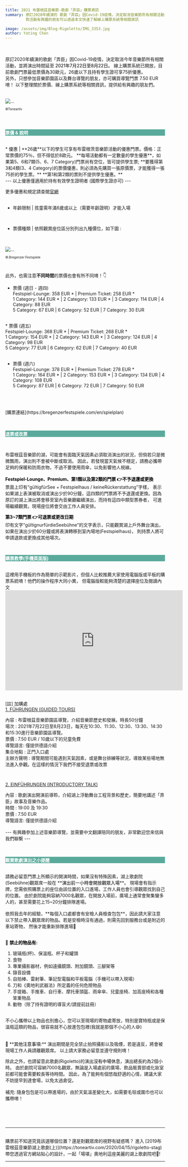```yaml
---
title: 2021 布雷根茲音樂節-歌劇「弄臣」購票資訊
summary: 原訂2020年續演的 歌劇「弄臣」因Covid-19疫情，決定取消音樂節所有相關活動，並將演出時間延至2021年夏天。
         對活動有興趣的朋友可以透過本文快速了解線上購票系統等相關資訊

image: /assets/img/Blog-Rigoletto/IMG_3353.jpg
author: Yating Chen
---
```

<br>
<br>
原訂2020年續演的歌劇「弄臣」因Covid-19疫情，決定取消今年音樂節所有相關活動，並將演出時間延至 <font color="black">2021年7月22日至8月22日。</font>
線上購票系統已開放，目前歌劇門票最低票價為30歐元，26歲以下且持有學生證可享75折優惠。<br>
另外，只想參加音樂節園區以及舞台導覽的朋友，亦可購買導覽門票 7.50 EUR唷！
以下整理關於票價、線上購票系統等相關資訊，提供給有興趣的朋友們。<br>


<br>
<br>
<img src="/assets/img/Blog-Rigoletto/rigoletto-tickt.jpg" class="img-fluid rounded" alt="...">
<p style="font-size: 10px">©Toneartiv</p>
<br>
<br>
<p style="font-weight: bold;background-color: #5aaa9b;color: white" class="p-2"> 票價 & 說明</p>
<br>
* 優惠 | **26歲**以下的學生可享有布雷根茨音樂節活動的優惠門票。價格：正常票價的75％，但不得低於8歐元。
**每場活動都有一定數量的學生優惠**，如果第5、6和7類(5、6、7 Category)門票尚有空位，皆可提供學生票;
**要獲得第3和4類(3、4 Category)的票價優惠，則必須為先購買一張原價票，才能獲得一張75折的學生票。**
**第1和第2類的票則不提供學生優惠。**<br>
--- 以上優惠僅適用於持有有效學生證明者 (國際學生證亦可) --- 
<br>

更多優惠和規定請查閱[官網](https://bregenzerfestspiele.com/de/node/1313)
<br>
<br>
* 年齡限制 | 孩童需年滿6歲或以上（需要年齡證明）才能入場 <br>
<br>

* 票價種類 | 依照觀賞座位區分別列出九種價位，如下圖 :
<br>
<br>

<img src="/assets/img/Blog-Rigoletto/sitzplan.png" class="img-fluid rounded" alt="...">
<p style="font-size: 10px">©.Bregenzer Festspiele </p>
<br>

此外，也需注意**不同時間**的票價也會有所不同唷！👇<br>


* 票價 (週日 - 週四)<br>
Festspiel-Lounge: 358 EUR * | Premium Ticket: 258 EUR * <br>
1 Category: 144 EUR * | 2 Category: 133 EUR * | 3 Category: 114 EUR | 4 Category: 88 EUR <br>
5 Category: 67 EUR | ​6 Category: 52 EUR | 7 Category: 30 EUR<br>
<br>
* 票價 (週五)<br>
Festspiel-Lounge: 368 EUR * | Premium Ticket: 268 EUR * <br>
1 Category: 154 EUR * | 2 Category: 143 EUR * | 3 Category: 124 EUR | 4 Category: 98 EUR <br>
5 Category: 77 EUR | ​6 Category: 62 EUR | 7 Category: 40 EUR<br>
<br>

* 票價 (週六)<br>
Festspiel-Lounge: 378 EUR * | Premium Ticket: 278 EUR * <br>
1 Category: 164 EUR * | 2 Category: 153 EUR * | 3 Category: 134 EUR | 4 Category: 108 EUR <br>
5 Category: 87 EUR | ​6 Category: 72 EUR | 7 Category: 50 EUR<br>
<br>
<br>
<br> 
[購票連結](https://bregenzerfestspiele.com/en/spielplan)
<br>
<br> 
<br>  
<p style="font-weight: bold;background-color: #5aaa9b; color: white" class="p-2"> 退票或改票 </p>

<br>

布雷根茲音樂節的湖，可能會有面臨天氣因素必須取消演出的狀況，但倘若只是微微飄雨，演出則不會被中斷或取消。
因此，若發現當天氣候不穩定，請務必攜帶足夠的保暖和防雨衣物，不過不要使用雨傘，以免影響他人視線。<br>
<br>
**<font color="black">Festspiel-Lounge、Premium、第1類以及第2類的門票 👉不予退還或更換</font>**
<br>
票面上印有“gültigfürSee + Festspielhaus / keineRückerstattung”字樣，
表示如果湖上表演被取消或演出少於90分鐘，這四類的門票將不予退還或更換。因為原訂的湖上演出將會移至室內音樂廳繼續演出，而持有這四中類型票券者，
可進場繼續觀賞。現場座位將會交由工作人員安排。


**<font color="black">第3~7類門票 👉可退票或更改日期</font>** <br>
印有文字“gültignurfürdieSeebühne”的文字表示，只能觀賞湖上戶外舞台演出，如果在演出少於60分鐘或將表演轉移到室內場地(Festspielhaus)，
則持票人將可申請退款或更換成其他場次。

<br>

<p style="font-weight: bold;background-color: #5aaa9b; color: white" class="p-2"> 購票教學(手機頁面版)</p>

<br>
這裡用手機板的作為簡單的示範影片，但個人比較推薦大家使用電腦版或平板的購票系統唷！他們的操作程序大同小異，
但電腦版較能夠清楚的選擇座位及閱讀內文<br>



<iframe width="560" height="315" src="https://www.youtube.com/embed/nALtrijSWlM" frameborder="0" allow="accelerometer; autoplay; encrypted-media; gyroscope; picture-in-picture" allowfullscreen></iframe>
<br>

<br>

[註] 加購處
<br>
[1. FÜHRUNGEN (GUIDED TOURS)](https://bregenzerfestspiele.com/en/experience/guided-tours) <br>

內容 : 布雷根茲音樂節園區導覽，介紹音樂節歷史和發展。時長50分鐘<br>
場次 : 2021年7月22日至8月23日，每天在10:30、11:30、12:30、13:30、14:30和15:30進行音樂節園區導覽。<br>
票價 : 7.50 EUR / 10歲以下的兒童免費<br>
導覽語言: 僅提供德語介紹<br>
集合地點 : 正門入口處<br>
主辦方聲明 : 導覽期間可能遇到天氣因素，或是舞台排練等狀況，導致某些場地無法進入參觀。在這樣的情況下我們不接受退票或改票<br>

<br>

[2. EINFÜHRUNGEN (INTRODUCTORY TALK)](https://bregenzerfestspiele.com/en/visit/introductory-talk) <br>

內容 : 歌劇演出開演前導聆，介紹湖上浮動舞台工程背景和歷史，簡要地講述「弄臣」故事及音樂作品。<br>
時間 : 19:00 及 19:30<br>
票價 : 7.50 EUR <br>
導覽語言: 僅提供德語介紹<br>
<br>
--- 有興趣參加上述音樂節導覽，並需要中文翻譯陪同的朋友，非常歡迎您來信與我們聯繫 ---
<br>
<br>
<br>
<p style="font-weight: bold;background-color: #5aaa9b; color: white" class="p-2"> 觀賞歌劇演出之小提醒 </p>

<br>
請務必留意門票上所顯示的開演時間，如果沒有特殊因素，湖上歌劇院(Seebühne)觀眾席一般在 **<font color="black">演出前一小時會開放觀眾入場</font>**。
現場會有指示牌，您需依照購票上的座位由該位置的入口進場，工作人員也會引導觀眾找到自己的位置。
由於劇院能夠容納7000名觀眾，在開放入場前，廣場上通常會聚集蠻多人的，甚至需要花上15~20分鐘排隊進場。<br>
<br>
依照我去年的經驗，**每個入口處都會有安檢人員檢查包包**，因此請大家注意以下禁止帶入觀眾席的物品。若是安檢時沒有通過，則需先回到服務台或是附近的車站寄物，
然後才能重新排隊進場💬 
<br>
<br>

📢 **<font color="black">禁止的物品有:</font>**
<br>
1) 玻璃瓶(杯)、保溫瓶、杯子和罐頭<br>
2) 食物<br>
3) 專業攝影器材，例如遠攝鏡頭、附加鏡頭、三腳架等<br>
4) 錄音設備<br>
5) 自拍棒、雷射筆、筆記型電腦和平板電腦（手機可以帶入現場）<br>
6) 刀和《奧地利武器法》所定義的任何危險物品<br>
7) 手提箱、手推車、自行車、摩托車頭盔、雨傘傘、兒童座椅、加高座椅和各種笨重物品<br>
8) 動物（除了持有證明的導盲犬/請提前註冊）<br>
<br>
不小心攜帶以上物品也別擔心，您可以至現場的寄物處寄放，特別是寶特瓶或是保溫瓶這類的物品，很容易就不心放進包包裡(我就是那個不小心的人😅)
<br>
<br>
<br>
📢 **<font color="black">其他注意事項:</font>**
演出期間是完全禁止拍照攝影以及吸煙，若是違反，將會被現場工作人員請離觀眾席。
以上請大家務必留意並遵守規則唷！<br>

除此之外，也請留意此歌劇(Rigoletto)的演出<font color="black">沒有中場休息</font>，演出總長約為2個小時。
由於劇院可容納7000名觀眾，無論是入場處前的廣場、飲品販賣部或化妝室前都可能會需要較長等待時間。
因此，為了能夠有個悠哉舒適的心情，建議大家不妨提早到達會場，以免太過倉促。
<br>
<br>
補充: 隨身包包是可以帶進場的，由於天氣溫差變化大，如需要毛毯或圍巾也可以攜帶唷！
<br>
<br>
<br>
<br>
<br>
<hr>
<br>
購票前不知道究竟該選哪個位置？還是對觀眾席的視野有疑惑嗎？
進入 [2019布雷根茲音樂節湖上歌劇(上)](https://toneartiv.com/2020/04/15/rigoletto-stag) 
帶您透過官方網站貼心的設計，一起「場堪」奧地利這座美麗的湖上歌劇院吧🌟!<br>
<hr>


